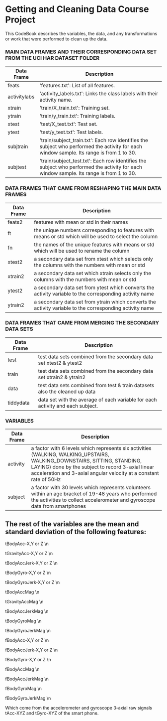 # Getting and Cleaning Data Course Project

This CodeBook describes the variables, the data, and any transformations or work that were performed to clean up the data.


### MAIN DATA FRAMES AND THEIR CORRESPONDING DATA SET FROM THE UCI HAR DATASET FOLDER

| Data Frame | Description | 
| ----------- | ----------- |
| feats | 'features.txt': List of all features. | 
| activitylabs | 'activity_labels.txt': Links the class labels with their activity name. | 
| xtrain | 'train/X_train.txt': Training set. | 
| ytrain | 'train/y_train.txt': Training labels. | 
| xtest | 'test/X_test.txt': Test set. | 
| ytest | 'test/y_test.txt': Test labels. | 
subjtrain | 'train/subject_train.txt': Each row identifies the subject who performed the activity for each window sample. Its range is from 1 to 30.  | 
subjtest  | 'train/subject_test.txt': Each row identifies the subject who performed the activity for each window sample. Its range is from 1 to 30.  | 


### DATA FRAMES THAT CAME FROM RESHAPING THE MAIN DATA FRAMES
| Data Frame | Description | 
| ----------- | ----------- |
| feats2 | features with mean or std in their names
| ft | the unique numbers corresponding to features with means or std which will be used to select the column |
| fn | the names of the unique features with means or std which will be used to rename the column |
| xtest2 | a secondary data set from xtest which selects only the columns with the numbers with mean or std |
| xtrain2 | a secondary data set which xtrain selects only the columns with the numbers with mean or std |
| ytest2 | a secondary data set from ytest which converts the activity variable to the corresponding activity name |
| ytrain2 | a secondary data set from ytrain which converts the activity variable to the corresponding activity name |


### DATA FRAMES THAT CAME FROM MERGING THE SECONDARY DATA SETS
| Data Frame | Description | 
| ----------- | ----------- |
| test | test data sets combined from the secondary data set xtest2 & ytest2 |
| train | test data sets combined from the secondary data set xtrain2 & ytrain2 |
| data | test data sets combined from test & train datasets also the cleaned up data |
| tiddydata | data set with the average of each variable for each activity and each subject. |



### VARIABLES

| Data Frame | Description | 
| ----------- | ----------- |
| activity | a factor with 6 levels which represents six activities (WALKING, WALKING_UPSTAIRS, WALKING_DOWNSTAIRS, SITTING, STANDING, LAYING) done by the subject to record 3-axial linear acceleration and 3-axial angular velocity at a constant rate of 50Hz |
| subject | a factor with 30 levels which represents volunteers within an age bracket of 19-48 years who performed the activities to collect accelerometer and gyroscope data from smartphones |
The rest of the variables are the mean and standard deviation of the following features: 
---

tBodyAcc-X,Y or Z \n

tGravityAcc-X,Y or Z \n

tBodyAccJerk-X,Y or Z \n

tBodyGyro-X,Y or Z \n

tBodyGyroJerk-X,Y or Z \n

tBodyAccMag \n

tGravityAccMag \n

tBodyAccJerkMag \n

tBodyGyroMag \n

tBodyGyroJerkMag \n

fBodyAcc-X,Y or Z \n

fBodyAccJerk-X,Y or Z \n

fBodyGyro-X,Y or Z \n

fBodyAccMag \n

fBodyAccJerkMag \n

fBodyGyroMag \n

fBodyGyroJerkMag \n


Which come from the accelerometer and gyroscope 3-axial raw signals tAcc-XYZ and tGyro-XYZ of the smart phone.

